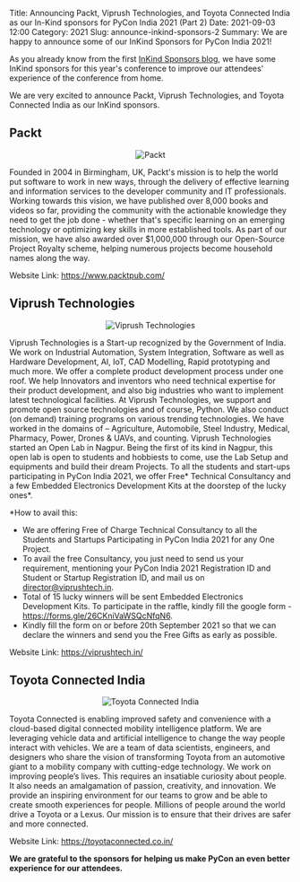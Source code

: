 Title: Announcing Packt, Viprush Technologies, and Toyota Connected India as our In-Kind sponsors for PyCon India 2021 (Part 2)
Date: 2021-09-03 12:00
Category: 2021
Slug: announce-inkind-sponsors-2
Summary: We are happy to announce some of our InKind Sponsors for PyCon India 2021!

As you already know from the first [InKind Sponsors blog](https://in.pycon.org/blog/2021/announce-inkind-sponsors.html), we have some InKind sponsors for this year's conference to improve our attendees' experience of the conference from home.


We are very excited to announce Packt, Viprush Technologies, and Toyota Connected India as our InKind sponsors.


## Packt

<div align="center"><img alt="Packt" src="https://in.pycon.org/2021/images/packt.png"></div>

Founded in 2004 in Birmingham, UK, Packt's mission is to help the world put software to work in new ways, through the delivery of effective learning and information services to the developer community and IT professionals.
Working towards this vision, we have published over 8,000 books and videos so far, providing the community with the actionable knowledge they need to get the job done - whether that's specific learning on an emerging technology or optimizing key skills in more established tools.
As part of our mission, we have also awarded over $1,000,000 through our Open-Source Project Royalty scheme, helping numerous projects become household names along the way.

Website Link: https://www.packtpub.com/

## Viprush Technologies

<div align="center"><img alt="Viprush Technologies" src="https://in.pycon.org/2021/images/viprush.png"></div>

Viprush Technologies is a Start-up recognized by the Government of India.
We work on Industrial Automation, System Integration, Software as well as Hardware Development, AI, IoT, CAD Modelling, Rapid prototyping and much more. We offer a complete product development process under one roof. We help Innovators and inventors who need technical expertise for their product development, and also big industries who want to implement latest technological facilities. At Viprush Technologies, we support and promote open source technologies and of course, Python. We also conduct (on demand) training programs on various trending technologies. We have worked in the domains of – Agriculture, Automobile, Steel Industry, Medical, Pharmacy, Power, Drones & UAVs, and counting. Viprush Technologies started an Open Lab in Nagpur. Being the first of its kind in Nagpur, this open lab is open to students and hobbiests to come, use the Lab Setup and equipments and build their dream Projects.
To all the students and start-ups participating in PyCon India 2021, we offer Free* Technical Consultancy and a few Embedded Electronics Development Kits at the doorstep of the lucky ones*.

*How to avail this:
- We are offering Free of Charge Technical Consultancy to all the Students and Startups Participating in PyCon India 2021 for any One Project.
- To avail the free Consultancy, you just need to send us your requirement, mentioning your PyCon India 2021 Registration ID and Student or Startup Registration ID, and mail us on director@viprushtech.in.
- Total of 15 lucky winners will be sent Embedded Electronics Development Kits. To participate in the raffle, kindly fill the google form - https://forms.gle/26CKniVaWSQcNfqN6.
- Kindly fill the form on or before 20th September 2021 so that we can declare the winners and send you the Free Gifts as early as possible.

Website Link: https://viprushtech.in/

## Toyota Connected India

<div align="center"><img alt="Toyota Connected India" src="https://in.pycon.org/2021/images/tcin.svg"></div>

Toyota Connected is enabling improved safety and convenience with a cloud-based digital connected mobility intelligence platform. We are leveraging vehicle data and artificial intelligence to change the way people interact with vehicles. We are a team of data scientists, engineers, and designers who share the vision of transforming Toyota from an automotive giant to a mobility company with cutting-edge technology. We work on improving people’s lives. This requires an insatiable curiosity about people. It also needs an amalgamation of passion, creativity, and innovation. We provide an inspiring environment for our teams to grow and be able to create smooth experiences for people. Millions of people around the world drive a Toyota or a Lexus. Our mission is to ensure that their drives are safer and more connected.

Website Link: https://toyotaconnected.co.in/

**We are grateful to the sponsors for helping us make PyCon an even better experience for our attendees.**
